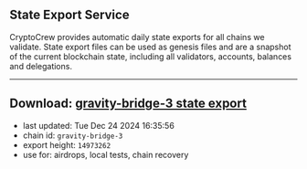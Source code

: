 ## State Export Service
CryptoCrew provides automatic daily state exports for all chains we validate. State export files can be used as genesis files and are a snapshot of the current blockchain state, including all validators, accounts, balances and delegations.

---
**Download: [gravity-bridge-3 state export](https://dl-eu2.ccvalidators.com/SERVICE/gravitybridge/gravity-bridge-3_export_14973262.json)**
---

- last updated: Tue Dec 24 2024 16:35:56
- chain id: `gravity-bridge-3`
- export height: `14973262`
- use for: airdrops, local tests, chain recovery
